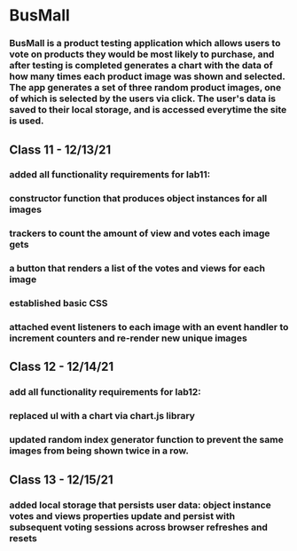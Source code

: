 # BusMall

### BusMall is a product testing application which allows users to vote on products they would be most likely to purchase, and after testing is completed generates a chart with the data of how many times each product image was shown and selected. The app generates a set of three random product images, one of which is selected by the users via click. The user's data is saved to their local storage, and is accessed everytime the site is used. 

## Class 11 - 12/13/21

### added all functionality requirements for lab11:
### constructor function that produces object instances for all images
### trackers to count the amount of view and votes each image gets
### a button that renders a list of the votes and views for each image
### established basic CSS
### attached event listeners to each image with an event handler to increment counters and re-render new unique images

## Class 12 - 12/14/21

### add all functionality requirements for lab12:
### replaced ul with a chart via chart.js library 
### updated random index generator function to prevent the same images from being shown twice in a row.

## Class 13 - 12/15/21

### added local storage that persists user data: object instance votes and views properties update and persist with subsequent voting sessions across browser refreshes and resets


